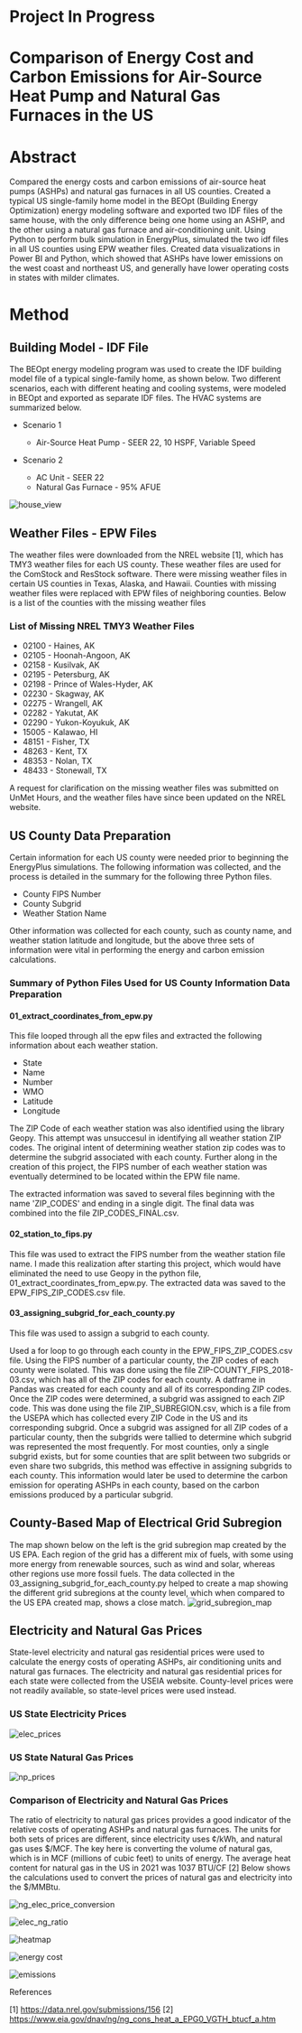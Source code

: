 # Project In Progress
# Comparison of Energy Cost and Carbon Emissions for Air-Source Heat Pump and Natural Gas Furnaces in the US

# Abstract

Compared the energy costs and carbon emissions of air-source heat pumps (ASHPs) and natural gas furnaces in all US counties. Created a typical US single-family home model in the BEOpt (Building Energy Optimization) energy modeling software and exported two IDF files of the same house, with the only difference being one home using an ASHP, and the other using a natural gas furnace and air-conditioning unit. Using Python to perform bulk simulation in EnergyPlus, simulated the two idf files in all US counties using EPW weather files. Created data visualizations in Power BI and Python, which showed that ASHPs have lower emissions on the west coast and northeast US, and generally have lower operating costs in states with milder climates. 

# Method

## Building Model - IDF File ##

The BEOpt energy modeling program was used to create the IDF building model file of a typical single-family home, as shown below. Two different scenarios, each with different heating and cooling systems, were modeled in BEOpt and exported as separate IDF files. The HVAC systems are summarized below.

* Scenario 1
  * Air-Source Heat Pump - SEER 22, 10 HSPF, Variable Speed 

* Scenario 2
  * AC Unit - SEER 22
  * Natural Gas Furnace - 95% AFUE

![house_view](/images/house_iso_view.png)

## Weather Files - EPW Files ##

The weather files were downloaded from the NREL website [1], which has TMY3 weather files for each US county. These weather files are used for the ComStock and ResStock software. There were missing weather files in certain US counties in Texas, Alaska, and Hawaii. Counties with missing weather files were replaced with EPW files of neighboring counties. Below is a list of the counties with the missing weather files

### List of Missing NREL TMY3 Weather Files ###

* 02100 - Haines, AK
* 02105 - Hoonah-Angoon, AK
* 02158 - Kusilvak, AK
* 02195 - Petersburg, AK
* 02198 - Prince of Wales-Hyder, AK
* 02230 - Skagway, AK
* 02275 - Wrangell, AK
* 02282 - Yakutat, AK
* 02290 - Yukon-Koyukuk, AK
* 15005 - Kalawao, HI
* 48151 - Fisher, TX
* 48263 - Kent, TX
* 48353 - Nolan, TX
* 48433 - Stonewall, TX

A request for clarification on the missing weather files was submitted on UnMet Hours, and the weather files have since been updated on the NREL website.

## US County Data Preparation ##

Certain information for each US county were needed prior to beginning the EnergyPlus simulations. The following information was collected, and the process is detailed in the summary for the following three Python files.

* County FIPS Number
* County Subgrid
* Weather Station Name

Other information was collected for each county, such as county name, and weather station latitude and longitude, but the above three sets of information were vital in performing the energy and carbon emission calculations.

### Summary of Python Files Used for US County Information Data Preparation ###

#### 01_extract_coordinates_from_epw.py ####

This file looped through all the epw files and extracted the following information about each weather station.

* State
* Name
* Number
* WMO
* Latitude
* Longitude

The ZIP Code of each weather station was also identified using the library Geopy. This attempt was unsuccesul in identifying all weather station ZIP codes. The original intent of determining weather station zip codes was to determine the subgrid associated with each county. Further along in the creation of this project, the FIPS number of each weather station was eventually determined to be located within the EPW file name.

The extracted information was saved to several files beginning with the name 'ZIP_CODES' and ending in a single digit. The final data was combined into the file ZIP_CODES_FINAL.csv.

#### 02_station_to_fips.py #### 

This file was used to extract the FIPS number from the weather station file name. I made this realization after starting this project, which would have eliminated the need to use Geopy in the python file, 01_extract_coordinates_from_epw.py. The extracted data was saved to the EPW_FIPS_ZIP_CODES.csv file.

#### 03_assigning_subgrid_for_each_county.py #### 

This file was used to assign a subgrid to each county.

Used a for loop to go through each county in the EPW_FIPS_ZIP_CODES.csv file. Using the FIPS number of a particular county, the ZIP codes of each county were isolated. This was done using the file ZIP-COUNTY_FIPS_2018-03.csv, which has all of the ZIP codes for each county. A datframe in Pandas was created for each county and all of its corresponding ZIP codes. Once the ZIP codes were determined, a subgrid was assigned to each ZIP code. This was done using the file ZIP_SUBREGION.csv, which is a file from the USEPA which has collected every ZIP Code in the US and its corresponding subgrid. Once a subgrid was assigned for all ZIP codes of a particular county, then the subgrids were tallied to determine which subgrid was represented the most frequently. For most counties, only a single subgrid exists, but for some counties that are split between two subgrids or even share two subgrids, this method was effective in assigning subgrids to each county. This information would later be used to determine the carbon emission for operating ASHPs in each county, based on the carbon emissions produced by a particular subgrid. 

## County-Based Map of Electrical Grid Subregion ##

The map shown below on the left is the grid subregion map created by the US EPA. Each region of the grid has a different mix of fuels, with some using more energy from renewable sources, such as wind and solar, whereas other regions use more fossil fuels. The data collected in the 03_assigning_subgrid_for_each_county.py helped to create a map showing the different grid subregions at the county level, which when compared to the US EPA created map, shows a close match.
![grid_subregion_map](/images/grid_subregion_map_comparison.JPG)

## Electricity and Natural Gas Prices ##

State-level electricity and natural gas residential prices were used to calculate the energy costs of operating ASHPs, air conditioning units and natural gas furnaces. The electricity and natural gas residential prices for each state were collected from the USEIA website. County-level prices were not readily available, so state-level prices were used instead.

### US State Electricity Prices ###
![elec_prices](/images/state_maps_Page_1.jpg)
### US State Natural Gas Prices ###
![np_prices](/images/state_maps_Page_2.jpg)
### Comparison of Electricity and Natural Gas Prices ###

The ratio of electricity to natural gas prices provides a good indicator of the relative costs of operating ASHPs and natural gas furnaces. The units for both sets of prices are different, since electricity uses ¢/kWh, and natural gas uses $/MCF. The key here is converting the volume of natural gas, which is in MCF (millions of cubic feet) to units of energy. The average heat content for natural gas in the US in 2021 was 1037 BTU/CF [2] Below shows the calculations used to convert the prices of natural gas and electricity into the $/MMBtu.

![ng_elec_price_conversion](/images/ng_elec_price_conversion.png) 

![elec_ng_ratio](/images/state_maps_Page_3.jpg)

![heatmap](/images/heatmap_correlation.png)

![energy cost](/images/US_map_energy_cost.jpeg) 

![emissions](/images/US_map_emissions.jpeg)

References

[1] https://data.nrel.gov/submissions/156
[2] https://www.eia.gov/dnav/ng/ng_cons_heat_a_EPG0_VGTH_btucf_a.htm

